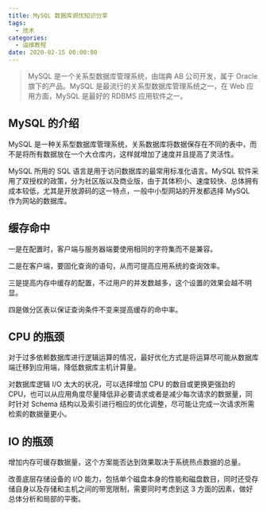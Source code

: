 ```yaml
---
title: MySQL 数据库调优知识分享
tags:
  - 技术
categories:
  - 运维教程
date: 2020-02-15 00:00:00
---
```


> MySQL 是一个关系型数据库管理系统，由瑞典 AB 公司开发，属于 Oracle 旗下的产品。MySQL 是最流行的关系型数据库管理系统之一，在 Web 应用方面，MySQL 是最好的 RDBMS 应用软件之一。

<!-- more -->

## MySQL 的介绍

MySQL 是一种关系型数据库管理系统，关系数据库将数据保存在不同的表中，而不是将所有数据放在一个大仓库内，这样就增加了速度并且提高了灵活性。

MySQL 所用的 SQL 语言是用于访问数据库的最常用标准化语言。MySQL 软件采用了双授权的政策，分为社区版以及商业版，由于其体积小、速度较快、总体拥有成本较低，尤其是开放源码的这一特点，一般中小型网站的开发都选择 MySQL 作为网站的数据库。

## 缓存命中

一是在配置时，客户端与服务器端要使用相同的字符集而不是兼容。

二是在客户端，要固化查询的语句，从而可提高应用系统的查询效率。

三是提高内存中缓存的配置，不过用户的并发数越多，这个设置的效果会越不明显。

四是做分区表以保证查询条件不变来提高缓存的命中率。

## CPU 的瓶颈

对于过多依赖数据库进行逻辑运算的情况，最好优化方式是将运算尽可能从数据库端迁移到应用端，降低数据库主机计算量。

对数据库逻辑 I/O 太大的状况，可以选择增加 CPU 的数目或更换更强劲的 CPU，也可以从应用角度尽量降低非必要请求或者是减少每次请求的数据量，同时针对 Schema 结构以及索引进行相应的优化调整，尽可能让完成一次请求所需检索的数据量更小。

## IO 的瓶颈

增加内存可缓存数据量，这个方案能否达到效果取决于系统热点数据的总量。

改善底层存储设备的 I/O 能力，包括单个磁盘本身的性能和磁盘数目，同时还受存储自身以及存储和主机之间的带宽限制，需要同时考虑到这 3 方面的因素，做好总体分析和局部的平衡。
